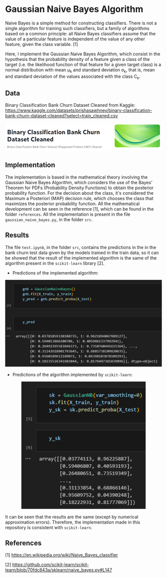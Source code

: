 # Gaussian Naive Bayes Algorithm

Naive Bayes is a simple method for constructing classifiers. There is not a single algorithm for training such classifiers, but a family of algorithms based on a common principle: all Naive Bayes classifiers assume that the value of a particular feature is independent of the value of any other feature, given the class variable. [1]

Here, I implement the Gaussian Naive Bayes Algorithm, which consist in the hypothesis that the probability density of a feature given a class of the target (i.e. the likelihood function of that feature for a given target class) is a normal distribution with mean &mu;<sub>k</sub> and standard deviation &sigma;<sub>k</sub>, that is, mean and standard deviation of the values associated with the class C<sub>k</sub>.

## Data

Binary Classification Bank Churn Dataset Cleaned from Kaggle: https://www.kaggle.com/datasets/prishasawhney/binary-classification-bank-churn-dataset-cleaned?select=train_cleaned.csv

<p align="center">
    <img width="800" src="https://github.com/Samirnunes/ml-algorithms-from-scratch/blob/main/decision_tree/images/data_image.png" alt="Material Bread logo">
<p>

## Implementation

The implementation is based in the mathematical theory involving the Gaussian Naive Bayes Algorithm, which considers the use of the Bayes' Theorem for PDFs (Probability Density Functions) to obtain the posterior probability function. For the decision about the class, it's considered the Maximum a Posteriori (MAP) decision rule, which chooses the class that maximizes the posterior probability function. All the mathematical development can be seen in the reference [1], which can be found in the folder `references`. All the implementation is present in the file `gaussian_naive_bayes.py`, in the folder `src`.

## Results

The file `test.ipynb`, in the folder `src`, contains the predictions in the in the bank churn test data given by the models trained in the train data, so it can be showed that the result of the implemented algorithm is the same of the algorithm present in the `scikit-learn` library [2].

- Predictions of the implemented algorithm:

<p align="center">
    <img width="600" src="https://github.com/Samirnunes/ml-algorithms-from-scratch/blob/main/naive_bayes/images/probability_implemented_model.png" alt="Material Bread logo">
<p>

- Predictions of the algorithm implemented by `scikit-learn`:

<p align="center">
    <img width="400" src="https://github.com/Samirnunes/ml-algorithms-from-scratch/blob/main/naive_bayes/images/probability_sklearn_model.png" alt="Material Bread logo">
<p>

It can be seen that the results are the same (except by numerical approximation errors). Therefore, the implementation made in this repository is consistent with `scikit-learn`.

## References

[1] https://en.wikipedia.org/wiki/Naive_Bayes_classifier

[2] https://github.com/scikit-learn/scikit-learn/blob/70fdc843a/sklearn/naive_bayes.py#L147
